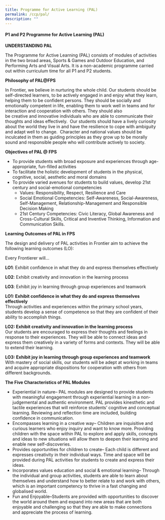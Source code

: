 ```yaml
---
title: Programme for Active Learning (PAL)
permalink: /ccp/pal/
description: ""
---
```

<h4><strong>P1 and P2 Programme for Active Learning (PAL)<br /></strong></h4>
<p><strong>UNDERSTANDING&nbsp;PAL</strong></p>
<p>The Programme for Active Learning (PAL) consists of modules of activities in the two broad areas, Sports &amp; Games and Outdoor Education, and Performing Arts and Visual Arts. It is a non-academic programme carried out within curriculum time for all P1 and P2 students.</p>
<p><strong>Philosophy of&nbsp;PAL@FPS</strong></p>
<p>In Frontier, we believe in nurturing the whole child. Our students should be self-directed learners, to be actively engaged in and&nbsp;enjoy&nbsp;what they learn, helping them to be&nbsp;confident&nbsp;persons.&nbsp;They should be&nbsp;socially and emotionally competent&nbsp;in life, enabling them to work well in teams and for interaction and cooperation with others. They should also be&nbsp;creative&nbsp;and&nbsp;innovative&nbsp;individuals who are able to communicate their thoughts and ideas effectively.&nbsp; Our students should have a lively curiosity about the world they live in and have the&nbsp;resilience&nbsp;to cope with ambiguity and adapt well to change. &nbsp;Character and national values should be inculcated in them as guiding principles as they grow up to be morally sound and responsible people who will contribute actively to society.</p>
<p><strong>Objectives of PAL @ FPS</strong></p>
<ul>
<li>To provide students with broad exposure and experiences through age-appropriate, fun-filled activities</li>
<li>To facilitate the holistic development of students in the physical, cognitive, social, aesthetic and moral domains</li>
<li>To provide varied avenues for students to build values, develop 21st century and social-emotional competencies
<ul>
<li>Values: Responsibility, Respect, Resilience and Care</li>
<li>Social Emotional Competencies: Self-Awareness, Social-Awareness, Self-Management, Relationship-Management and Responsible Decision Making</li>
<li>21st Century Competencies: Civic Literacy, Global Awareness and Cross-Cultural Skills, Critical and Inventive Thinking, Information and Communication Skills.</li>
</ul>
</li>
</ul>
<p><strong>Learning Outcomes of PAL in FPS</strong></p>
<p>The design and delivery of PAL activities in Frontier aim to achieve the following learning outcomes (LO):</p>
<p>Every Frontierer will...</p>
<p><strong>LO1</strong>: Exhibit&nbsp;confidence&nbsp;in what they do and express themselves effectively</p>
<p><strong>LO2</strong>: Exhibit&nbsp;creativity&nbsp;and&nbsp;innovation&nbsp;in the learning process</p>
<p><strong>LO3</strong>: Exhibit&nbsp;joy&nbsp;in learning through group experiences and teamwork</p>
<p><strong>LO1: Exhibit confidence in what they do and express themselves effectively<br /></strong>Through activities and experiences within the primary school years, students develop a sense of competence so that they are confident of their ability to accomplish things.</p>
<p><strong>LO2: Exhibit creativity and innovation in the learning process<br /></strong>Our students are encouraged to express their thoughts and feelings in response to their experiences. They will be able to connect ideas and express them creatively in a variety of forms and contexts. They will be able to extend their learning.</p>
<p><strong>LO3: Exhibit joy in learning through group experiences and teamwork<br /></strong>With mastery of social skills, our students will be adept at working in teams and acquire appropriate dispositions for cooperation with others from different backgrounds.</p>
<p><strong>The Five Characteristics of PAL Modules</strong></p>
<ul>
<li>Experiential in nature&ndash; PAL modules are designed to provide students with meaningful engagement through experiential learning in a non-judgemental and authentic environment. PAL provides kinesthetic and tactile experiences that will reinforce students&rsquo; cognitive and conceptual learning. Reviewing and reflection time are included, building confidence in communication.</li>
<li>Encompasses learning in a creative way&ndash; Children are inquisitive and curious learners who enjoy inquiry and want to know more. Providing children with the space within PAL to explore and apply skills, concepts and ideas to new situations will allow them to deepen their learning and enable new self-discoveries.</li>
<li>Provides opportunities for children to create&ndash; Each child is different and expresses creativity in their individual ways. Time and space will be provided during PAL activities for students to create and express their ideas.</li>
<li>Incorporates values education and social &amp; emotional learning&ndash; Through the individual and group activities, students are able to learn about themselves and understand how to better relate to and work with others, which is an important competency to thrive in a fast changing and globalised world.</li>
<li>Fun and Enjoyable&ndash;Students are provided with opportunities to discover the world around them and expand into new areas that are both enjoyable and challenging so that they are able to make connections and appreciate the process of learning.</li>
</ul>